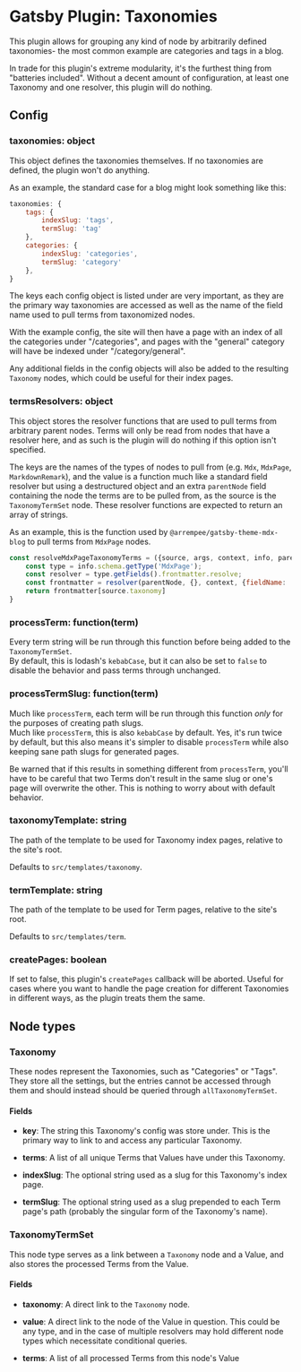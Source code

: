 # Gatsby Plugin: Taxonomies

This plugin allows for grouping any kind of node by arbitrarily defined
taxonomies- the most common example are categories and tags in a blog.

In trade for this plugin's extreme modularity, it's the furthest thing from
"batteries included". Without a decent amount of configuration, at least one
Taxonomy and one resolver, this plugin will do nothing.

## Config

### taxonomies: object

This object defines the taxonomies themselves. If no taxonomies are defined, the
plugin won't do anything.

As an example, the standard case for a blog might look something like this:

``` javascript
taxonomies: {
    tags: {
        indexSlug: 'tags',
        termSlug: 'tag'
    },
    categories: {
        indexSlug: 'categories',
        termSlug: 'category'
    },
}
```

The keys each config object is listed under are very important, as they are the
primary way taxonomies are accessed as well as the name of the field name used
to pull terms from taxonomized nodes.

With the example config, the site will then have a page with an index of all the
categories under "/categories", and pages with the "general" category will have
be indexed under "/category/general".

Any additional fields in the config objects will also be added to the resulting
`Taxonomy` nodes, which could be useful for their index pages.

### termsResolvers: object

This object stores the resolver functions that are used to pull terms from
arbitrary parent nodes. Terms will only be read from nodes that have a resolver
here, and as such is the plugin will do nothing if this option isn't specified.

The keys are the names of the types of nodes to pull from (e.g. `Mdx`,
`MdxPage`, `MarkdownRemark`), and the value is a function much like a standard
field resolver but using a destructured object and an extra `parentNode` field
containing the node the terms are to be pulled from, as the source is the
`TaxonomyTermSet` node. These resolver functions are expected to return an array
of strings.

As an example, this is the function used by `@arrempee/gatsby-theme-mdx-blog` to pull
terms from `MdxPage` nodes.

``` javascript
const resolveMdxPageTaxonomyTerms = ({source, args, context, info, parentNode}) => {
    const type = info.schema.getType('MdxPage');
    const resolver = type.getFields().frontmatter.resolve;
    const frontmatter = resolver(parentNode, {}, context, {fieldName: 'frontmatter'});
    return frontmatter[source.taxonomy]
}
```

### processTerm: function(term)

Every term string will be run through this function before being added to the
`TaxonomyTermSet`.  
By default, this is lodash's `kebabCase`, but it can also be
set to `false` to disable the behavior and pass terms through unchanged.

### processTermSlug: function(term)

Much like `processTerm`, each term will be run through this function *only* for
the purposes of creating path slugs.  
Much like `processTerm`, this is also `kebabCase` by default. Yes, it's run
twice by default, but this also means it's simpler to disable `processTerm` while
also keeping sane path slugs for generated pages.

Be warned that if this results in something different from `processTerm`, you'll
have to be careful that two Terms don't result in the same slug or one's page
will overwrite the other. This is nothing to worry about with default behavior.

### taxonomyTemplate: string

The path of the template to be used for Taxonomy index pages, relative to the
site's root.

Defaults to `src/templates/taxonomy`.

### termTemplate: string

The path of the template to be used for Term pages, relative to the site's root.

Defaults to `src/templates/term`.

### createPages: boolean

If set to false, this plugin's `createPages` callback will be aborted. Useful
for cases where you want to handle the page creation for different Taxonomies in
different ways, as the plugin treats them the same.

## Node types

### Taxonomy

These nodes represent the Taxonomies, such as "Categories" or "Tags". They store
all the settings, but the entries cannot be accessed through them and should
instead should be queried through `allTaxonomyTermSet`.

#### Fields

- **key**: The string this Taxonomy's config was store under. This is the
  primary way to link to and access any particular Taxonomy.

- **terms**: A list of all unique Terms that Values have under this Taxonomy.

- **indexSlug**: The optional string used as a slug for this Taxonomy's index
  page.
  
- **termSlug**: The optional string used as a slug prepended to each Term page's
  path (probably the singular form of the Taxonomy's name).

### TaxonomyTermSet

This node type serves as a link between a `Taxonomy` node and a Value, and also
stores the processed Terms from the Value.

#### Fields

- **taxonomy**: A direct link to the `Taxonomy` node.

- **value**: A direct link to the node of the Value in question. This could be
  any type, and in the case of multiple resolvers may hold different node types
  which necessitate conditional queries.
  
- **terms**: A list of all processed Terms from this node's Value
